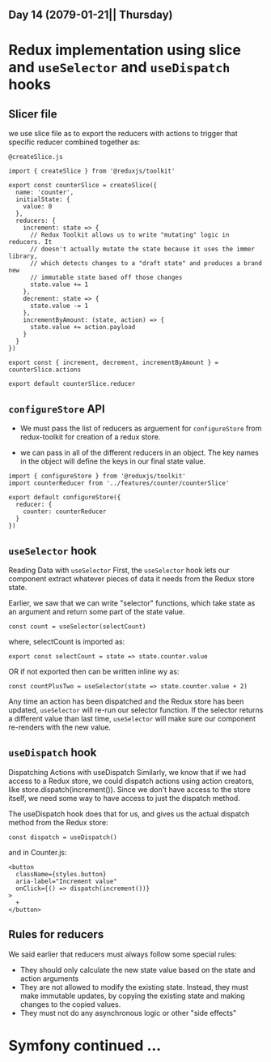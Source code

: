 Day 14 (2079-01-21|| Thursday) 
---

# Redux implementation using slice and ``useSelector`` and ``useDispatch`` hooks

## Slicer file

we use slice file as to export the reducers with actions to trigger that specific reducer combined together as:


``@createSlice.js``

```
import { createSlice } from '@reduxjs/toolkit'

export const counterSlice = createSlice({
  name: 'counter',
  initialState: {
    value: 0
  },
  reducers: {
    increment: state => {
      // Redux Toolkit allows us to write "mutating" logic in reducers. It
      // doesn't actually mutate the state because it uses the immer library,
      // which detects changes to a "draft state" and produces a brand new
      // immutable state based off those changes
      state.value += 1
    },
    decrement: state => {
      state.value -= 1
    },
    incrementByAmount: (state, action) => {
      state.value += action.payload
    }
  }
})

export const { increment, decrement, incrementByAmount } = counterSlice.actions

export default counterSlice.reducer
```

## ``configureStore`` API

* We must pass the list of reducers as arguement for ``configureStore`` from redux-toolkit for creation of a redux store.

* we can pass in all of the different reducers in an object. The key names in the object will define the keys in our final state value.

```
import { configureStore } from '@reduxjs/toolkit'
import counterReducer from '../features/counter/counterSlice'

export default configureStore({
  reducer: {
    counter: counterReducer
  }
})
```

## ``useSelector`` hook

Reading Data with ``useSelector``
First, the ``useSelector`` hook lets our component extract whatever pieces of data it needs from the Redux store state.

Earlier, we saw that we can write "selector" functions, which take state as an argument and return some part of the state value.

```
const count = useSelector(selectCount)
```
where, selectCount is imported as:
```
export const selectCount = state => state.counter.value
```

OR if not exported then can be written inline wy as:

```
const countPlusTwo = useSelector(state => state.counter.value + 2)
```
Any time an action has been dispatched and the Redux store has been updated, ``useSelector`` will re-run our selector function. If the selector returns a different value than last time, ``useSelector`` will make sure our component re-renders with the new value.

## ``useDispatch`` hook

Dispatching Actions with useDispatch
Similarly, we know that if we had access to a Redux store, we could dispatch actions using action creators, like store.dispatch(increment()). Since we don't have access to the store itself, we need some way to have access to just the dispatch method.

The useDispatch hook does that for us, and gives us the actual dispatch method from the Redux store:

```
const dispatch = useDispatch()
```

and in Counter.js:

```
<button
  className={styles.button}
  aria-label="Increment value"
  onClick={() => dispatch(increment())}
>
  +
</button>
```

## Rules for reducers

We said earlier that reducers must always follow some special rules:

* They should only calculate the new state value based on the state and action arguments
* They are not allowed to modify the existing state. Instead, they must make immutable updates, by copying the existing state and making changes to the copied values.
* They must not do any asynchronous logic or other "side effects"


# Symfony continued ...

